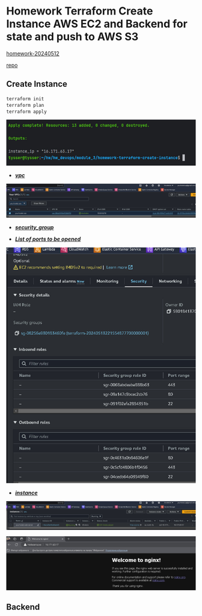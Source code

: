 # Homework Terraform Create Instance AWS EC2 and Backend for state and push to AWS S3 
[homework-20240512](https://gitlab.com/dan-it/groups/devops2/homework/-/blob/main/homework-20240512.md?ref_type=heads)

[repo](https://github.com/yourhostel/hw_devops/blob/main/module_3/homework-terraform-create-instance/)

## Create Instance

```bash
terraform init
terraform plan
terraform apply
```

![tr (1).jpg](screenshots%2Ftr%20%281%29.jpg)

- [***vpc***]({{repo}}modules/vpc)

![tr (2).jpg](screenshots%2Ftr%20%282%29.jpg)

- [***security_group***]({{repo}}modules/security_group/main.tf)

-  [***List of ports to be opened***]({{repo}}variables.tf)

![tr (3).jpg](screenshots%2Ftr%20%283%29.jpg)

- [***instance***]({{repo}}modules/ec2/main.tf)

![tr (4).jpg](screenshots%2Ftr%20%284%29.jpg)

![tr (5).jpg](screenshots%2Ftr%20%285%29.jpg)

## Backend